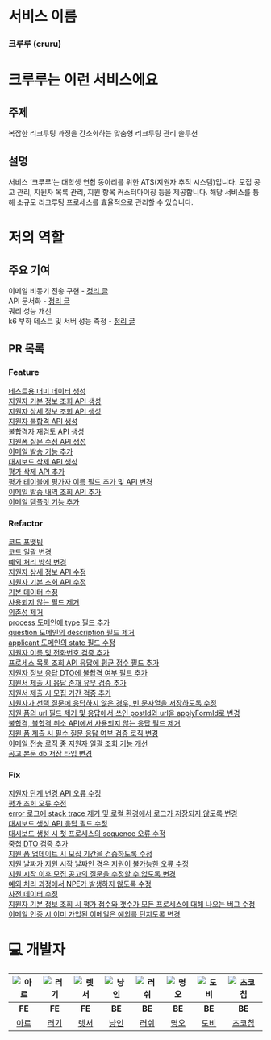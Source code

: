 # 서비스 이름

### 크루루 (cruru)

# 크루루는 이런 서비스에요

## 주제

복잡한 리크루팅 과정을 간소화하는 맞춤형 리크루팅 관리 솔루션

## 설명

서비스 ‘크루루’는 대학생 연합 동아리를 위한 ATS(지원자 추적 시스템)입니다.  모집 공고 관리, 지원자 목록 관리, 지원 항목 커스터마이징 등을 제공합니다. 해당 서비스를 통해 소규모 리크루팅 프로세스를 효율적으로 관리할 수 있습니다.

# 저의 역할

## 주요 기여

이메일 비동기 전송 구현 - [정리 글](https://blog.cruru.kr/docs/backend/%EC%9D%B4%EB%A9%94%EC%9D%BC-%EB%B0%9C%EC%86%A1-%EB%B9%84%EB%8F%99%EA%B8%B0-%EC%A0%81%EC%9A%A9%EA%B8%B0-fff1e50d803f813bae2eea918fcf0302/)   
API 문서화 - [정리 글](https://blog.cruru.kr/docs/backend/restdocs-%EB%8F%84%EC%9E%85%ED%95%98%EA%B8%B0-fff1e50d803f8139a486c56e6c397adb/)   
쿼리 성능 개선   
k6 부하 테스트 및 서버 성능 측정 - [정리 글](https://blog.cruru.kr/docs/infra/%EB%B6%80%ED%95%98-%ED%85%8C%EC%8A%A4%ED%8A%B8%EB%A1%9C-%EC%84%B1%EB%8A%A5-%EA%B0%9C%EC%84%A0%ED%95%98%EA%B8%B0-60bb8cbedc2743179befc3af6eb42037/)  

## PR 목록

### Feature
[테스트용 더미 데이터 생성](https://github.com/woowacourse-teams/2024-cruru/pull/50)   
[지원자 기본 정보 조회 API 생성](https://github.com/woowacourse-teams/2024-cruru/pull/63)   
[지원자 상세 정보 조회 API 생성](https://github.com/woowacourse-teams/2024-cruru/pull/72)   
[지원자 불합격 API 생성](https://github.com/woowacourse-teams/2024-cruru/pull/116)   
[불합격자 재검토 API 생성](https://github.com/woowacourse-teams/2024-cruru/pull/451)   
[지원폼 질문 수정 API 생성](https://github.com/woowacourse-teams/2024-cruru/pull/548)   
[이메일 발송 기능 추가](https://github.com/woowacourse-teams/2024-cruru/pull/644)   
[대시보드 삭제 API 생성](https://github.com/woowacourse-teams/2024-cruru/pull/749)   
[평가 삭제 API 추가](https://github.com/woowacourse-teams/2024-cruru/pull/950)   
[평가 테이블에 평가자 이름 필드 추가 및 API 변경](https://github.com/woowacourse-teams/2024-cruru/pull/958)   
[이메일 발송 내역 조회 API 추가](https://github.com/woowacourse-teams/2024-cruru/pull/974)   
[이메일 템플릿 기능 추가](https://github.com/woowacourse-teams/2024-cruru/pull/988)   

### Refactor
[코드 포맷팅](https://github.com/woowacourse-teams/2024-cruru/pull/48)   
[코드 일괄 변경](https://github.com/woowacourse-teams/2024-cruru/pull/87)   
[예외 처리 방식 변경](https://github.com/woowacourse-teams/2024-cruru/pull/103)   
[지원자 상세 정보 API 수정](https://github.com/woowacourse-teams/2024-cruru/pull/114)   
[지원자 기본 조회 API 수정](https://github.com/woowacourse-teams/2024-cruru/pull/125)   
[기본 데이터 수정](https://github.com/woowacourse-teams/2024-cruru/pull/143)   
[사용되지 않는 필드 제거](https://github.com/woowacourse-teams/2024-cruru/pull/306)   
[의존성 제거](https://github.com/woowacourse-teams/2024-cruru/pull/433)   
[process 도메인에 type 필드 추가](https://github.com/woowacourse-teams/2024-cruru/pull/486)   
[question 도메인의 description 필드 제거](https://github.com/woowacourse-teams/2024-cruru/pull/517)   
[applicant 도메인의 state 필드 수정](https://github.com/woowacourse-teams/2024-cruru/pull/518)   
[지원자 이름 및 전화번호 검증 추가](https://github.com/woowacourse-teams/2024-cruru/pull/524)   
[프로세스 목록 조회 API 응답에 평균 점수 필드 추가](https://github.com/woowacourse-teams/2024-cruru/pull/553)   
[지원자 정보 응답 DTO에 불합격 여부 필드 추가](https://github.com/woowacourse-teams/2024-cruru/pull/554)   
[지원서 제출 시 응답 존재 유무 검증 추가](https://github.com/woowacourse-teams/2024-cruru/pull/556)   
[지원서 제출 시 모집 기간 검증 추가](https://github.com/woowacourse-teams/2024-cruru/pull/576)   
[지원자가 선택 질문에 응답하지 않은 경우, 빈 문자열을 저장하도록 수정](https://github.com/woowacourse-teams/2024-cruru/pull/611)   
[지원 폼의 url 필드 제거 및 응답에서 쓰인 postId와 url을 applyFormId로 변경](https://github.com/woowacourse-teams/2024-cruru/pull/641)   
[불합격, 불합격 취소 API에서 사용되지 않는 응답 필드 제거](https://github.com/woowacourse-teams/2024-cruru/pull/648)   
[지원 폼 제출 시 필수 질문 응답 여부 검증 로직 변경](https://github.com/woowacourse-teams/2024-cruru/pull/654)   
[이메일 전송 로직 중 지원자 일괄 조회 기능 개선](https://github.com/woowacourse-teams/2024-cruru/pull/869)   
[공고 본문 db 저장 타입 변경](https://github.com/woowacourse-teams/2024-cruru/pull/1026)   

### Fix
[지원자 단계 변경 API 오류 수정](https://github.com/woowacourse-teams/2024-cruru/pull/45)   
[평가 조회 오류 수정](https://github.com/woowacourse-teams/2024-cruru/pull/179)   
[error 로그에 stack trace 제거 및 로컬 환경에서 로그가 저장되지 않도록 변경](https://github.com/woowacourse-teams/2024-cruru/pull/282)   
[대시보드 생성 API 응답 필드 수정](https://github.com/woowacourse-teams/2024-cruru/pull/375)   
[대시보드 생성 시 첫 프로세스의 sequence 오류 수정](https://github.com/woowacourse-teams/2024-cruru/pull/426)   
[중첩 DTO 검증 추가](https://github.com/woowacourse-teams/2024-cruru/pull/512)   
[지원 폼 업데이트 시 모집 기간을 검증하도록 수정](https://github.com/woowacourse-teams/2024-cruru/pull/582)   
[지원 날짜가 지원 시작 날짜인 경우 지원이 불가능한 오류 수정](https://github.com/woowacourse-teams/2024-cruru/pull/583)   
[지원 시작 이후 모집 공고의 질문을 수정할 수 없도록 변경](https://github.com/woowacourse-teams/2024-cruru/pull/628)   
[예외 처리 과정에서 NPE가 발생하지 않도록 수정](https://github.com/woowacourse-teams/2024-cruru/pull/753)   
[사전 데이터 수정](https://github.com/woowacourse-teams/2024-cruru/pull/783)   
[지원자 기본 정보 조회 시 평가 점수와 갯수가 모든 프로세스에 대해 나오는 버그 수정](https://github.com/woowacourse-teams/2024-cruru/pull/902)   
[이메일 인증 시 이미 가입된 이메일은 예외를 던지도록 변경](https://github.com/woowacourse-teams/2024-cruru/pull/906)   


# 💻 개발자

|  ![아르](https://github.com/user-attachments/assets/2f63c5ab-43bb-417b-92bf-73fd761208a9)  |    ![러기](https://github.com/user-attachments/assets/f2c8ff64-1a83-466c-851a-ab14cd5530bc)|   ![렛서](https://github.com/user-attachments/assets/ff5d9e17-16d6-42fc-8754-c65554313e4e) |  ![냥인](https://github.com/user-attachments/assets/4b20cc25-7104-413c-b89e-f22c34a8d0c9)  |  ![러쉬](https://github.com/user-attachments/assets/86225998-321c-4a11-9c30-2abff1b1c3a1)  |   ![명오](https://github.com/user-attachments/assets/5316b64b-bc98-446b-b55f-8fa014dbceaa) |  ![도비](https://github.com/user-attachments/assets/777f53ac-07cf-43e3-8ebb-f11ae1dc8520)  |   ![초코칩](https://github.com/user-attachments/assets/dcbd7b64-0ee9-434e-936e-98bf4a36a03d) |
|:----:|:----:|:----:|:----:|:----:|:----:|:----:|:----:|
| **FE** | **FE** | **FE** | **BE** | **BE** | **BE** | **BE** | **BE** |
|[아르](https://github.com/seongjinme)| [러기](https://github.com/lurgi) | [렛서](https://github.com/llqqssttyy) | [냥인](https://github.com/cutehumanS2) | [러쉬](https://github.com/xogns1514) | [명오](https://github.com/HyungHoKim00) | [도비](https://github.com/Dobby-Kim) | [초코칩](https://github.com/Chocochip101) |   
